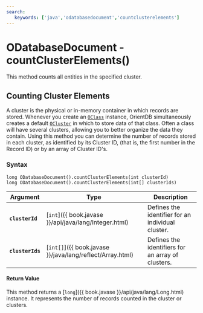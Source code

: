 ```yaml
---
search:
   keywords: ['java','odatabasedocument','countclusterelements']
---
```


# ODatabaseDocument - countClusterElements()

This method counts all entities in the specified cluster.

## Counting Cluster Elements

A cluster is the physical or in-memory container in which records are stored.  Whenever you create an [`OClass`](Java-Ref-OClass.md) instance, OrientDB simultaneously creates a default [`OCluster`](Java-Ref-OCluster.md) in which to store data of that class.  Often a class will have several clusters, allowing you to better organize the data they contain.  Using this method you can determine the number of records stored in each cluster, as identified by its Cluster ID, (that is, the first number in the Record ID) or by an array of Cluster ID's.

### Syntax

```
long ODatabaseDocument().countClusterElements(int clusterId)
long ODatabaseDocument().countClusterElements(int[] clusterIds)
```

| Argument | Type | Description |
|---|---|---|
| **`clusterId`** | [`int`]({{ book.javase }}/api/java/lang/Integer.html) | Defines the identifier for an individual cluster. |
| **`clusterIds`** | [`int[]`]({{ book.javase }}/java/lang/reflect/Array.html) | Defines the identifiers for an array of clusters. | 

#### Return Value

This method returns a [`long`]({{ book.javase }}/api/java/lang/Long.html) instance.  It represents the number of records counted in the cluster or clusters.



